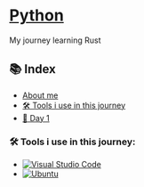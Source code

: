 # [Python](https://docs.python.org/3/)

<!-- <a href="https://www.rust-lang.org/learn"><img src="https://user-images.githubusercontent.com/62104686/145560950-08113a15-45ec-481f-a92b-ce3b1b0e2dc6.png" width=150px alt="rust-icon"></a> -->

My journey learning Rust

## 📚 Index
- [About me](https://github.com/DvdDuarte/DvdDuarte/blob/main/README.md#about-me)
- [🛠 Tools i use in this journey](https://github.com/DvdDuarte/Python/blob/main/README.md#-tools-i-use-in-this-journey)
- [📖 Day 1]()


### 🛠 Tools i use in this journey:
- [![Visual Studio Code](https://img.shields.io/badge/Visual%20Studio%20Code-0078d7.svg?style=for-the-badge&logo=visual-studio-code&logoColor=white)](https://code.visualstudio.com/)
- [![Ubuntu](https://img.shields.io/badge/Ubuntu-E95420?style=for-the-badge&logo=ubuntu&logoColor=white)](https://ubuntu.com/)
